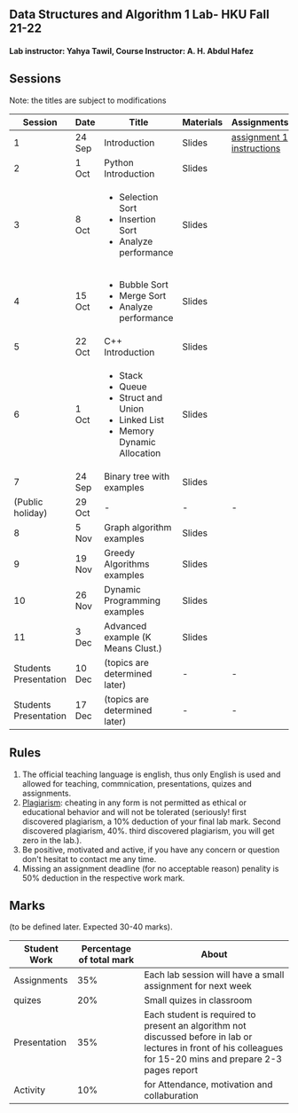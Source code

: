 ## Data Structures and Algorithm 1 Lab- HKU Fall 21-22 
#### Lab instructor: Yahya Tawil, Course Instructor: A. H. Abdul Hafez 

## Sessions 

Note: the titles are subject to modifications 

| Session  | Date | Title | Materials | Assignments |
| ------------- | ------------- | ------------- | ------------- | ------------- |
| 1  | 24 Sep  | Introduction  | Slides  | [assignment 1 instructions](https://github.com/yahyatawil/HKU-21-22-Data-Structures-Algorithm/wiki/Assignment-1-(introduction)) |
| 2  | 1 Oct  | Python Introduction  | Slides  |   |
| 3  | 8 Oct  | <ul><li> Selection Sort</li><li>Insertion Sort</li><li>Analyze performance</li></ul>  | Slides  |   |
| 4  | 15 Oct  | <ul><li> Bubble Sort</li><li>Merge Sort</li><li>Analyze performance</li></ul> | Slides  |   |
| 5  | 22 Oct  | C++ Introduction  | Slides  |   |
| 6  | 1 Oct  | <ul><li>Stack</li><li>Queue</li><li>Struct and Union</li><li>Linked List</li><li>Memory Dynamic Allocation</li></ul>  | Slides  |   |
| 7  | 24 Sep  | Binary tree with examples  | Slides  |   |
| (Public holiday)  | 29 Oct   | -  | -  | -  |
| 8  | 5 Nov  | Graph algorithm examples  | Slides  |   |
| 9  | 19 Nov  |  Greedy Algorithms examples |  Slides |   |
| 10  | 26 Nov  | Dynamic Programming examples  | Slides  |   |
| 11  | 3 Dec  | Advanced example (K Means Clust.)  | Slides  |   |
| Students Presentation  | 10 Dec  | (topics are determined later)  | -  | -  |
| Students Presentation  | 17 Dec  | (topics are determined later) | -  | -  |

## Rules

1. The official teaching language is english, thus only English is used and allowed for teaching, commnication, presentations, quizes and assignments.
2. [Plagiarism](https://www.hcii.cmu.edu/academics/plagiarism-policy): cheating in any form is not permitted as ethical or educational behavior and will not be tolerated (seriously! first discovered plagiarism, a 10% deduction of your final lab mark. Second discovered plagiarism, 40%. third discovered plagiarism, you will get zero in the lab.). 
3. Be positive, motivated and active, if you have any concern or question don't hesitat to contact me any time. 
4. Missing an assignment deadline (for no acceptable reason) penality is 50% deduction in the respective work mark. 

## Marks

(to be defined later. Expected 30-40 marks).

| Student Work  | Percentage of total mark | About |
| ------------- | ------------- | -------------  |
|Assignments |35%|Each lab session will have a small assignment for next week|
|quizes|20%|Small quizes in classroom|
|Presentation|35%|Each student is required to present an algorithm not discussed before in lab or lectures in front of his colleagues for 15-20 mins and prepare 2-3 pages report|
|Activity|10%|for Attendance, motivation and collaburation|
